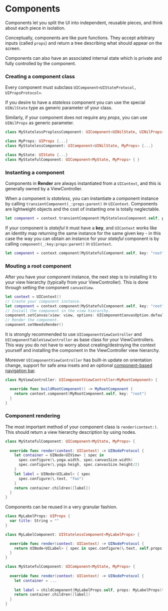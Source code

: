 # Components

Components let you split the UI into independent, reusable pieces, and think about each piece in isolation.

Conceptually, components are like pure functions. They accept arbitrary inputs (called `props`) and return a tree describing what should appear on the screen.

Components can also have an associated internal state which is private and fully controlled by the component.

### Creating a component class

Every component must subclass `UIComponent<UIStateProtocol, UIPropsProtocol>`.

If you desire to have a *stateless* component you can use the special `UINilState` type as generic parameter of your class.

Similarly, if your component does not require any *props*, you can use `UINilProps` as generic parameter.

```swift
class MyStatelessProplessComponent: UIComponent<UINilState, UINilProps> {...}

class MyProps: UIProps {...}
class MyStatelessComponent: UIComponent<UINilState, MyProps> {...}

class MyState: UIState {...}
class MyStatefulComponent: UIComponent<MyState, MyProps> { }

```

### Instanting a component

Components in **Render** are always instantiated from a `UIContext`, and this is generally owned by a ViewController.

When a component is *stateless*, you can instantiate a component instance by calling `transientComponent(_:props:parent)` in `UIContext`.
Components are lightweight objects and the cost of instanting one is totally neglectable.

```swift
let component = context.transientComponent(MyStatelessComponent.self, props: MyProps(), parent: nil)
```

If your component is *stateful* it must have a **key**, and `UIContext` works like an identity map returning the same instance for the same given key - in this case the way you can obtain an instance for your *stateful* component is by calling `component(_:key:props:parent)` in `UIContext`.

```swift
let component = context.component(MyStatefulComponent.self, key: "root", props: MyProps(), parent: nil)
```

### Mouting a root component

After you have your component instance, the next step is to installing it to your view hierarchy (typically from your ViewController).
This is done through setting the component `canvasView`.

```swift
let context = UIContext()
// Create your component instance.
let component = context.component(MyStatefulComponent.self, key: "root")
// Install the component in the view hierarchy.
component.setCanvas(view: view, options: UIComponentCanvasOption.defaults())
// Render the component.
component.setNeedsRender()
```

It is strongly recommended to use `UIComponentViewController` and `UIComponentTableViewController` as base class for your ViewControllers.
This way you do not have to worry about creating/destroying the context yourself and installing the component in the ViewController view hierarchy.

Moreover `UIComponentViewController` has built-in update on orientation change, support for safe area insets and an optional [component-based navigation bar](navigation_bar.md).

```swift
class MyViewController: UIComponentViewController<MyRootComponent> {

  override func buildRootComponent() -> MyRootComponent {
    return context.component(MyRootComponent.self, key: "root")
  }
}
```

### Component rendering

The most important method of your component class is `render(context:)`.
This should return a view hierarchy description by using nodes.

```swift
class MyStatefulComponent: UIComponent<MyState, MyProps> {
	
  override func render(context: UIContext) -> UINodeProtocol {
    let container = UINode<UIView> { spec in
      spec.configure(\.yoga.width, spec.canvasSize.width)
      spec.configure(\.yoga.heigh, spec.canvasSize.height/2)
    }
    let label = UINode<UILabel> { spec
      spec.configure(\.text, "foo")
    }
    return container.children([label])
  }
}
```

Components can be reused in a very granular fashion.

```swift
class MyLabelProps: UIProps { 
  var title: String = ""
}

class MyLabelComponent: UIStatelessComponent<MyLabelProps> {

  override func render(context: UIContext) -> UINodeProtocol {
	return UINode<UILabel> { spec in spec.configure(\.text, self.props.title) }
  }
}

class MyStatefulComponent: UIComponent<MyState, MyProps> {
	
  override func render(context: UIContext) -> UINodeProtocol {
    let container = ...
   
    let label = childComponent(MyLabelProps.self, props: MyLabelProps(title: "foo")).asNode()
    return container.children([label])
  }
}
```

